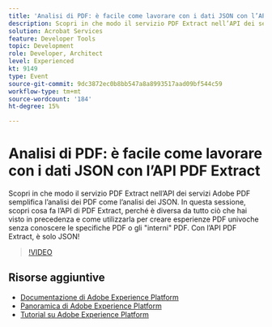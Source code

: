 ```yaml
---
title: 'Analisi di PDF: è facile come lavorare con i dati JSON con l’API PDF Extract'
description: Scopri in che modo il servizio PDF Extract nell’API dei servizi Adobe PDF semplifica l’analisi dei PDF come l’analisi dei JSON. In questa sessione, scopri cosa fa l’API di PDF Extract, perché è diversa da tutto ciò che hai visto in precedenza e come utilizzarla per creare esperienze PDF univoche senza conoscere le specifiche PDF o gli "interni" PDF. Con l’API PDF Extract, è solo JSON!
solution: Acrobat Services
feature: Developer Tools
topic: Development
role: Developer, Architect
level: Experienced
kt: 9149
type: Event
source-git-commit: 9dc3872ec0b8bb547a8a8993517aad09bf544c59
workflow-type: tm+mt
source-wordcount: '184'
ht-degree: 15%

---
```


# Analisi di PDF: è facile come lavorare con i dati JSON con l’API PDF Extract

Scopri in che modo il servizio PDF Extract nell’API dei servizi Adobe PDF semplifica l’analisi dei PDF come l’analisi dei JSON. In questa sessione, scopri cosa fa l’API di PDF Extract, perché è diversa da tutto ciò che hai visto in precedenza e come utilizzarla per creare esperienze PDF univoche senza conoscere le specifiche PDF o gli &quot;interni&quot; PDF. Con l’API PDF Extract, è solo JSON!


>[!VIDEO](https://video.tv.adobe.com/v/337600/?quality=12&learn=on&hidetitle=true)

## Risorse aggiuntive

- [Documentazione di Adobe Experience Platform](https://experienceleague.adobe.com/docs/experience-platform.html)
- [Panoramica di Adobe Experience Platform](https://experienceleague.adobe.com/docs/experience-platform/landing/home.html?lang=it)
- [Tutorial su Adobe Experience Platform](https://experienceleague.adobe.com/docs/platform-learn/tutorials/overview.html?lang=it)
